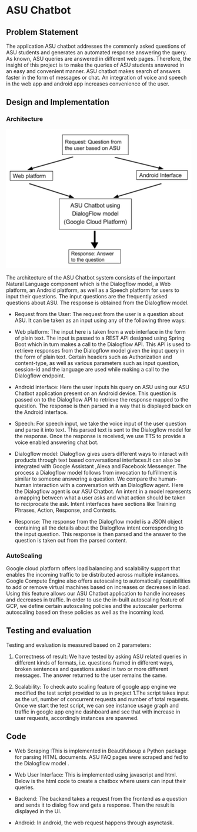 # ASU Chatbot

## Problem Statement

The application ASU chatbot addresses the commonly asked questions of ASU students and generates an automated response answering the query. As known, ASU queries are answered in different web pages. Therefore, the insight of this project is to make the queries of ASU students answered in an easy and convenient manner. ASU chatbot makes search of answers faster in the form of messages or chat. An integration of voice and speech in the web app and android app increases convenience of the user. 

## Design and Implementation

### Architecture

![Architecture of ASU Chatbot](arch.PNG)

The architecture of the ASU Chatbot system consists of the important Natural Language component which is the Dialogflow model, a Web platform, an Android platform, as well as a Speech platform for users to input their questions. The input questions are the frequently asked questions about ASU. The response is obtained from the Dialogflow model.

* Request from the User:
The request from the user is a question about ASU. It can be taken as an input using any of  the following three ways:

* Web platform: The input here is taken from a web interface in the form of plain text. The input is passed to a REST API designed using Spring Boot which in turn makes a call to the Dialogflow API. This API is used to retrieve responses from the Dialogflow model given the input query in the form of plain text. Certain headers such as Authorization and content-type, as well as various parameters such as input question, session-id and the language are used while making a call to the Dialogflow endpoint. 

* Android interface: Here the user inputs his query on ASU using our ASU Chatbot application present on an Android device. This question is passed on to the Dialogflow API to retrieve the response mapped to the question. The response is then parsed in a way that is displayed back on the Android interface.

* Speech: For speech input, we take the voice input of the user question and parse it into text. This parsed text is sent to the Dialogflow model for the response. Once the response is received, we use TTS to provide a voice enabled answering chat bot.

* Dialogflow model: Dialogflow gives users different ways to interact with products through text based conversational interfaces.It can also be integrated with Google Assistant ,Alexa and Facebook Messenger. The process a Dialogflow model follows from invocation to fulfillment is similar to someone answering a question. We compare the human-human interaction with a conversation with an Dialogflow agent. Here the Dialogflow agent is our ASU Chatbot. An intent in a model represents a mapping between what a user asks and what action should be taken to reciprocate the ask. Intent interfaces have sections like Training Phrases, Action, Response, and Contexts. 

* Response: The response from the Dialogflow model is a JSON object containing all the details about the Dialogflow intent corresponding to the input question. This response is then parsed and the answer to the question is taken out from the parsed content.

### AutoScaling

Google cloud platform offers load balancing and scalability support that enables the incoming traffic to be distributed across multiple instances. Google Compute Engine also offers autoscaling to automatically capabilities to add or remove virtual machines based on increases or decreases in load. Using this feature allows our ASU Chatbot application to handle increases and decreases in traffic. In order to use the in-built autoscaling feature of GCP, we define certain autoscaling policies and the autoscaler performs autoscaling based on these policies as well as the incoming load.

## Testing and evaluation

Testing and evaluation is measured based on 2 parameters:
1. Correctness of result: 
We have tested by asking ASU related queries in different kinds of formats, i.e. questions framed in different ways, broken sentences and questions asked in two or more different messages. The answer returned to the user remains the same. 

2.   Scalability:
To check auto scaling feature of google app engine we modified the test script provided to us in project 1.The script takes input as the url, number of concurrent requests and number of total requests. Once we start the test script, we can see instance usage graph and traffic in google app engine dashboard and see that with increase in user requests, accordingly instances are spawned.

## Code 

* Web Scraping :This is implemented in Beautifulsoup a Python package for parsing HTML documents. ASU FAQ pages were scraped and fed to the Dialogflow  model .

* Web User Interface: This is implemented using javascript and html. Below is the html code to create a chatbox where users can input their queries.
           
* Backend:
The backend takes a request from the frontend as a question and sends it to dialog flow and gets a response. Then the result is displayed in the UI. 

* Android: 
In android, the web request happens through asynctask.
